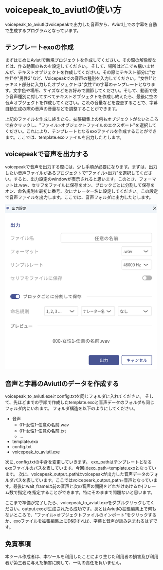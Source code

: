 # voicepeak_to_aviutlの使い方
voicepeak_to_aviutlはvoicepeakで出力した音声から、Aviutl上での字幕を自動で生成するプログラムとなっています。
## テンプレートexoの作成
まずはじめにAviutlで新規プロジェクトを作成してください。その際の解像度などは、作る動画のものを設定してください。
そして、場所はどこでも構いませんが、テキストオブジェクトを作成してください。その際にテキスト部分に"女性1"や"男性2"など、Voicepeakでの音声の種別を入力してください。"女性1"とテキスト部分に入力したオブジェクトは"女性1"の字幕のテンプレートとなります。文字色や場所、サイズなどをお好みで調節してください。そして、動画で使う音声種別に対してすべてテキストオブジェクトを作成し終えたら、最後に空の音声オブジェクトを作成してください。これの音量などを変更することで、字幕自動生成の際の音声の音量などを調整することができます。

上記のファイルを作成し終えたら、拡張編集上の何もオブジェクトがないところで右クリックし、"ファイル>オブジェクトファイルのエクスポート"を選択してください。これにより、テンプレートとなるexoファイルを作成することができます。ここでは、template.exoファイルを出力したとします。

## voicepeakで音声を出力する
voicepeakで音声を出力する際には、少し手順が必要になります。まずは、出力したい音声ファイルがあるプロジェクトで"ファイル>出力"を選択してください。すると、出力設定のwindowが表示されると思います。このとき、フォーマットは.wav、セリフをファイルに保存をオン、ブロックごとに分割して保存をオン、命名規則を最初に番号、次にナレーター名に設定してください。この設定で音声ファイルを出力します。ここでは、音声フォルダに出力したとします。

![alt text](image/voicepeak_setting.png)

## 音声と字幕のAviutlのデータを作成する
voicepeak_to_aviutl.exeとconfig.txtを同じフォルダに入れてください。
そして、先ほどまでの手順で作成したtemplate.exoと音声データのフォルダも同じフォルダ内にいれます。
フォルダ構造を以下のようにしてください。
 - 音声
    - 01-女性1-任意の名前.wav
    - 01-女性1-任意の名前.txt
    - ...
 - template.exo
 - config.txt
 - voicepeak_to_aviutl.exe

次に, config.txtの中身を変更していきます。
exo_pathはテンプレートとなるexoファイルのパスを表しています。今回はexo_path=template.exoとなっています。
次に、voicepeak_output_pathはvoicepeakが出力した音声データのフォルダパスを表しています。ここではvoicepeark_output_path=音声となっています。最後にwait_frameは前の音声と次の音声の間隔をどれだけあけるか(フレーム数で指定)を指定することができます。特にそのままで問題ないと思います。

ここまで準備が完了したら、voicepeak_to_aviutl.exeをダブルクリックしてください。output.exoが生成されたら成功です。あとはAviutlの拡張編集上で何もないところで、"ファイル>オブジェクトファイルのインポート"をクリックするか、exoファイルを拡張編集上にD&Dすれば、字幕と音声が読み込まれるはずです。

## 免責事項
本ツール作成者は、本ツールを利用したことにより生じた利用者の損害及び利用者が第三者に与えた損害に関して、一切の責任を負いません。

